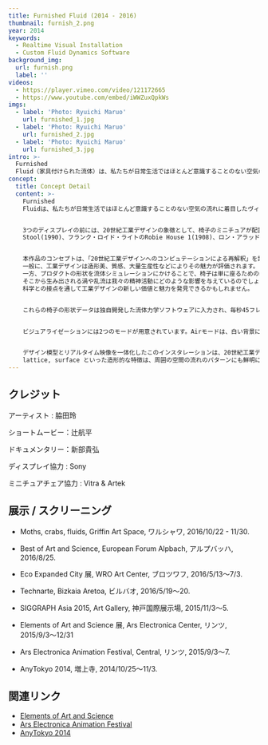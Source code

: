 ```yaml
---
title: Furnished Fluid (2014 - 2016)
thumbnail: furnish_2.png
year: 2014
keywords:
  - Realtime Visual Installation
  - Custom Fluid Dynamics Software
background_img:
  url: furnish.png
  label: ''
videos:
  - https://player.vimeo.com/video/121172665
  - https://www.youtube.com/embed/iWWZuxQpkWs
imgs:
  - label: 'Photo: Ryuichi Maruo'
    url: furnished_1.jpg
  - label: 'Photo: Ryuichi Maruo'
    url: furnished_2.jpg
  - label: 'Photo: Ryuichi Maruo'
    url: furnished_3.jpg
intro: >-
  Furnished
  Fluid（家具付けられた流体）は、私たちが日常生活ではほとんど意識することのない空気の流れに着目したヴィジュアライゼーションです。日常とは無縁に思える流体シミュレーションというテクノロジーを、ありふれた日常的な人工物に適用することで、目の前にありながらも肉眼では決して見ることができない複雑で精妙な流れの生態系を露わにします。
concept:
  title: Concept Detail
  content: >-
    Furnished
    Fluidは、私たちが日常生活ではほとんど意識することのない空気の流れに着目したヴィジュアライゼーションです。日常とは無縁に思える流体シミュレーションというテクノロジーを、ありふれた日常的な人工物に適用することで、目の前にありながらも肉眼では決して見ることができない複雑で精妙な流れの生態系を露わにします。 


    3つのディスプレイの前には、20世紀工業デザインの象徴として、椅子のミニチュアが配置されています。偉大なデザイナーへのオマージュとして、そしてその比類なき造形的な美しさから、フィリップ・スタルクのW.W.
    Stool(1990)、フランク・ロイド・ライトのRobie House 1(1908)、ロン・アラッドのBig Easy(1991)が選択されました。


    本作品のコンセプトは、「20世紀工業デザインへのコンピュテーションによる再解釈」を試みることにあります。
    一般に、工業デザインは造形美、質感、大量生産性などによりその魅力が評価されます。
    一方、プロダクトの形状を流体シミュレーションにかけることで、椅子は単に座るための装置ではなく、室内の空気の流れを調律するメディアとして機能していることが明らかになりました。美しい椅子は美しい空気の流れを作り出しているのでしょうか。
    そこから生み出される渦や乱流は我々の精神活動にどのような影響を与えているのでしょうか。
    科学との接点を通して工業デザインの新しい価値と魅力を発見できるかもしれません。


    これらの椅子の形状データは独自開発した流体力学ソフトウェアに入力され、毎秒45フレームで仮想空間の密度と速度をリアルタイムに計算し、パーティクルの動きと色彩をダイナミックにレンダリングします。流体シミュレーションにおいては、3つの椅子の特徴的な部位にフォーカスし、その周囲の流体の振る舞いを二次元平面上で計算しています。これは、肉眼では捉えられない人体内部の形状をCTで断層撮影するのに近いイメージであり、椅子の周りの複雑な乱流形状を平面で切り取り直感的に捉えようとしたものです。


    ビジュアライゼーションには2つのモードが用意されています。Airモードは、白い背景に細やかなパーティクルを表示することで、家具の周りの空気の流れを表現しています。椅子が作り出す流れや淀み、そして家具のフォルムへの多様な解釈を引き出すために、流体の粘性とタイムステップは多様な値に変化します。Stellarモードは、黒い背景に青く発光するパーティクルを用いることで、椅子が作り出す流れの小宇宙を表現しています。両方のモードにおいて、パーティクルは場の速度と密度に応じて彩色され、流れのパターンの生態系を生き生きと映し出します。


    デザイン模型とリアルタイム映像を一体化したこのインスタレーションは、20世紀工業デザインの価値と魅力を、科学の力を用いて再解釈する新しい方法論の提案でもあります。流体の映像に身を任せるうちに、鑑賞者の目は、まえから存在していたのであろうが、感覚が捉えきれなかった椅子の細部を拾い始めます。同時に、curve,
    lattice, surface といった造形的な特徴は、周囲の空間の流れのパターンにも鮮明に伝えられていることに気付くのです。 
---
```




## クレジット

アーティスト : 脇田玲

ショートムービー：辻航平

ドキュメンタリー：新部貴弘

ディスプレイ協力 : Sony

ミニチュアチェア協力 : Vitra & Artek

## 展示 / スクリーニング

- Moths, crabs, fluids, Griffin Art Space, ワルシャワ, 2016/10/22 - 11/30.

- Best of Art and Science, European Forum Alpbach, アルプバッハ, 2016/8/25.

- Eco Expanded City 展, WRO Art Center, ブロツワフ, 2016/5/13〜7/3.

- Technarte, Bizkaia Aretoa, ビルバオ, 2016/5/19〜20.

- SIGGRAPH Asia 2015, Art Gallery, 神戸国際展示場, 2015/11/3〜5.

- Elements of Art and Science 展, Ars Electronica Center, リンツ, 2015/9/3〜12/31

- Ars Electronica Animation Festival, Central, リンツ, 2015/9/3〜7.

- AnyTokyo 2014, 増上寺, 2014/10/25〜11/3.

## 関連リンク

- [Elements of Art and Science](http://www.aec.at/postcity/en/elements/)
- [Ars Electronica Animation Festival](http://www.aec.at/postcity/files/2015/08/Animationsfestival2015.pdf)
- [AnyTokyo 2014](http://anytokyo.com/2014/)
